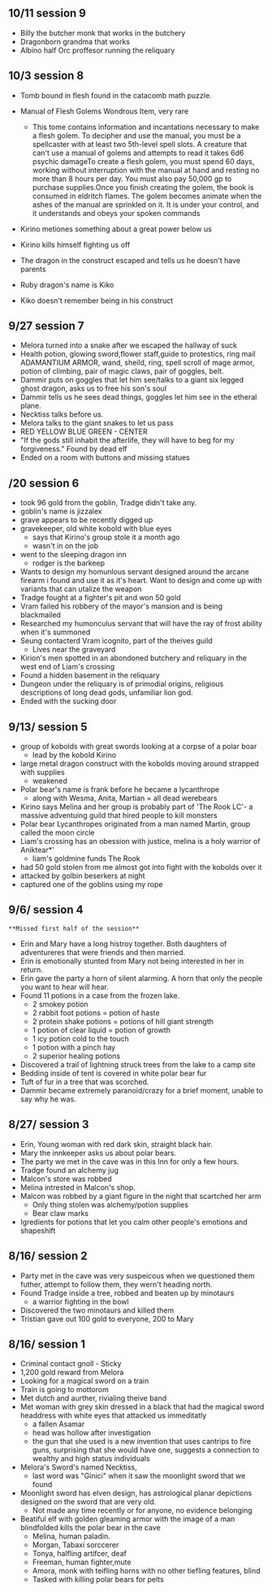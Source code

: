 ## 10/11 session 9
- Billy the butcher monk that works in the butchery
- Dragonborn grandma that works
- Albino half Orc proffesor running the reliquary

## 10/3 session 8
- Tomb bound in flesh found in the catacomb math puzzle.
- Manual of Flesh Golems Wondrous Item, very rare
	- This tome contains information and incantations necessary to make a flesh golem. To decipher and use the manual, you must be a spellcaster with at least two 5th-level spell slots. A creature that can't use a manual of golems and attempts to read it takes 6d6 psychic damageTo create a flesh golem, you must spend 60 days, working without interruption with the manual at hand and resting no more than 8 hours per day. You must also pay 50,000 gp to purchase supplies.Once you finish creating the golem, the book is consumed in eldritch flames. The golem becomes animate when the ashes of the manual are sprinkled on it. It is under your control, and it understands and obeys your spoken commands
		
- Kirino metiones something about a great power below us
- Kirino kills himself fighting us off
- The dragon in the construct escaped and tells us he doesn't have parents
- Ruby dragon's name is Kiko
- Kiko doesn't remember being in his construct


## 9/27 session 7
- Melora turned into a snake after we escaped the hallway of suck
- Health potion, glowing sword,flower staff,guide to protestics, ring mail ADAMANTIUM ARMOR, wand, sheild, ring, spell scroll of mage armor, potion of climbing, pair of magic claws, pair of goggles, belt.
- Dammir puts on goggles that let him see/talks to a giant six legged ghost dragon, asks us to free his son's soul
- Dammir tells us he sees dead things, goggles let him see in the etheral plane. 
- Necktiss talks before us.
- Melora talks to the giant snakes to let us pass
- RED YELLOW BLUE GREEN - CENTER
- "If the gods still inhabit the afterlife, they will have to beg for my forgiveness." Found by dead elf
- Ended on a room with buttons and missing statues


## /20 session 6
- took 96 gold from the goblin, Tradge didn't take any.
- goblin's name is jizzalex
- grave appears to be recently digged up
- gravekeeper, old white kobold with blue eyes
	- says that Kirino's group stole it a month ago
	- wasn't in on the job
- went to the sleeping dragon inn
	- rodger is the  barkeep
- Wants to design my homunlous servant designed around the arcane firearm i found and use it as it's heart. Want to design and come up with variants that can utalize the weapon
- Tradge fought at a fighter's pit and won 50 gold
- Vram failed his robbery of the mayor's mansion and is being blackmailed
- Researched my humonculus servant that will have the ray of frost ability when it's summoned
- Seung contacterd Vram icognito, part of the theives guild
	- Lives near the graveyard
- Kirion's men spotted in an abondoned butchery and reliquary in the west end of Liam's crossing
- Found a hidden basement in the reliquary
- Dungeon under the reliquary is of primodial origins, religious descriptions of long dead gods, unfamiliar lion god.
- Ended with the sucking door


## 9/13/ session 5
- group of kobolds with great swords looking at a corpse of a polar boar
	- lead by the kobold Kirino
- large metal dragon construct with the kobolds moving around strapped with supplies
	- weakened
- Polar bear's name is frank before he became a lycanthrope
	- along with Wesma, Anita, Martian = all dead werebears
- Kirino says Melina and her group is probably part of 'The Rook LC'- a massive adventuing guild that hired people to kill monsters
- Polar bear Lycanthropes originated from a man named Martin, group called the moon circle
- Liam's crossing has an obession with justice, melina is a holy warrior of Aniktear*'
	- liam's goldmine funds The Rook
- had 50 gold stolen from me almost got into fight with the kobolds over it
- attacked by golbin beserkers at night
- captured one of the goblins using my rope


## 9/6/ session 4
	**Missed first half of the session**
- Erin and Mary have a long histroy together. Both daughters of adventureres that were friends and then married.
- Erin is emotionally stunted from Mary not being interested in her in return.
- Erin gave the party a horn of silent alarming. A horn that only the people you want to hear will hear.
- Found 11 potions in a case from the frozen lake.
	- 2 smokey potion 
	- 2 rabbit foot potions = potion of haste
	- 2 protein shake potions = potions of hill giant strength
	- 1 potion of clear liquid = potion of growth
	- 1 icy potion cold to the touch
	- 1 potion with a pinch hay
	- 2 superior healing potions 
- Discovered a trail of lightning struck trees from the lake to a camp site
- Bedding inside of tent is covered in white polar bear fur
- Tuft of fur in a tree that was scorched.
- Dammir became extremely paranoid/crazy for a brief moment, unable to say why he was.

## 8/27/ session 3
- Erin, Young woman with red dark skin, straight black hair.
- Mary the innkeeper asks us about polar bears.
- The party we met in the cave was in this Inn for only a few hours.
- Tradge found an alchemy jug
- Malcon's store was robbed
- Melina intrested in Malcon's shop.
- Malcon was robbed by a giant figure in the night that scartched her arm
	- Only thing stolen was alchemy/potion supplies
	- Bear claw marks
- Igredients for potions that let you calm other people's emotions and shapeshift

## 8/16/ session 2
- Party met in the cave was very suspeicous when we questioned them futher, attempt to follow them, they wern't heading north.
- Found Tradge inside a tree, robbed and beaten up by minotaurs
	- a warrior fighting in the bowl
- Discovered the two minotaurs and killed them
- Tristian gave out 100 gold to everyone, 200 to Mary
  
## 8/16/ session 1
- Criminal contact gnoll - Sticky
- 1,200 gold reward from Melora
- Looking for a magical sword on a train
- Train is going to mottorom
- Met dutch and aurther, rivialing theive band
- Met woman with grey skin dressed in a black that had the magical sword headdress with white eyes that attacked us immeditatly
	- a fallen Asamar
	- head was hollow after investigation
	- the gun that she used is a new invention that uses cantrips  to fire guns, surprising that she would have one, suggests a connection to wealthy and high status individuals 
- Melora's Sword's named Necktiss, 
	- last word was "Ginici" when it saw the moonlight sword that we found
- Moonlight sword has elven design, has astrological planar depictions designed on the sword that are very old.
	- Not made any time recently or for anyone, no evidence belonging
- Beatiful elf with golden gleaming armor with the image of a man blindfolded kills the polar bear in the cave 
	- Melina, human paladin. 
	- Morgan, Tabaxi sorccerer
	- Tonya, halfling artifcer, deaf
	- Freeman, human fighter,mute
	- Amora, monk with teifling horns with no other tiefling features, blind
	- Tasked with killing polar bears for pelts
